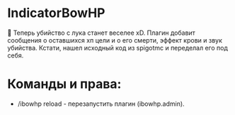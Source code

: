 # IndicatorBowHP
🏹 Теперь убийство с лука станет веселее xD. Плагин добавит сообщения о оставшихся хп цели и о его смерти, эффект крови и звук убийства. Кстати, нашел исходный код из spigotmc и переделал его под себя.

# Команды и права:
* /ibowhp reload - перезапустить плагин (ibowhp.admin).
